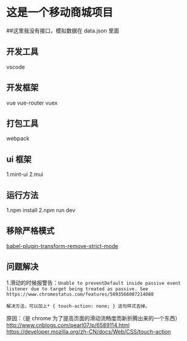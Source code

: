 # 这是一个移动商城项目

##这里我没有接口，模拟数据在 data.json 里面

## 开发工具

vscode

## 开发框架

vue vue-router vuex

## 打包工具

webpack

## ui 框架

1.mint-ui
2.mui

## 运行方法

1.npm install
2.npm run dev

## 移除严格模式

[babel-plugin-transform-remove-strict-mode](https://github.com/genify/babel-plugin-transform-remove-strict-mode)

## 问题解决

1.滑动的时候报警告：`Unable to preventDefault inside passive event listener due to target being treated as passive. See https://www.chromestatus.com/features/5093566007214080`

```
解决方法，可以加上* { touch-action: none; } 这句样式去掉。
```

原因：（是 chrome 为了提高页面的滑动流畅度而新折腾出来的一个东西） http://www.cnblogs.com/pearl07/p/6589114.html
https://developer.mozilla.org/zh-CN/docs/Web/CSS/touch-action
